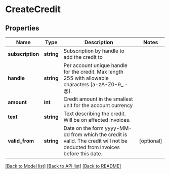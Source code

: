 # CreateCredit

## Properties
Name | Type | Description | Notes
------------ | ------------- | ------------- | -------------
**subscription** | **string** | Subscription by handle to add the credit to | 
**handle** | **string** | Per account unique handle for the credit. Max length 255 with allowable characters [a-zA-Z0-9_.-@]. | 
**amount** | **int** | Credit amount in the smallest unit for the account currency | 
**text** | **string** | Text describing the credit. Will be on affected invoices. | 
**valid_from** | **string** | Date on the form yyyy-MM-dd from which the credit is valid. The credit will not be deducted from invoices before this date. | [optional] 

[[Back to Model list]](../README.md#documentation-for-models) [[Back to API list]](../README.md#documentation-for-api-endpoints) [[Back to README]](../README.md)


